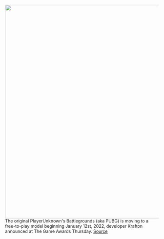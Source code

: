 <img src='https://cdn.vox-cdn.com/thumbor/C1BCz1S0D4MxcnWGVV96ErP-Cck=/0x0:908x573/1200x800/filters:focal(382x215:526x359)/cdn.vox-cdn.com/uploads/chorus_image/image/70252880/3.Mortar_1024x576.0.jpg' width='700px' /><br/>
The original PlayerUnknown's Battlegrounds (aka PUBG) is moving to a free-to-play model beginning January 12st, 2022, developer Krafton announced at The Game Awards Thursday.
<a href='https://www.theverge.com/2021/12/9/22821220/pubg-playerunknowns-battlegrounds-free-to-play-release-date'> Source <a/>